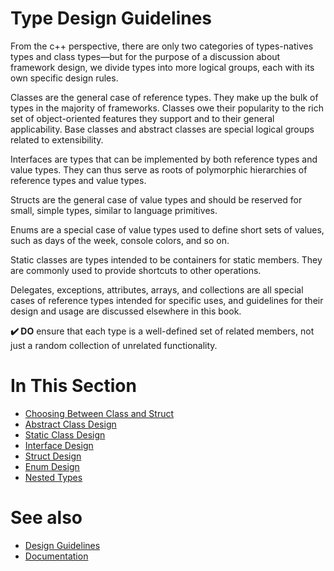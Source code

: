 # Type Design Guidelines

From the c++ perspective, there are only two categories of types-natives types and class types—but for the purpose of a discussion about framework design, we divide types into more logical groups, each with its own specific design rules.

Classes are the general case of reference types. They make up the bulk of types in the majority of frameworks. Classes owe their popularity to the rich set of object-oriented features they support and to their general applicability. Base classes and abstract classes are special logical groups related to extensibility.

Interfaces are types that can be implemented by both reference types and value types. They can thus serve as roots of polymorphic hierarchies of reference types and value types.

Structs are the general case of value types and should be reserved for small, simple types, similar to language primitives.

Enums are a special case of value types used to define short sets of values, such as days of the week, console colors, and so on.

Static classes are types intended to be containers for static members. They are commonly used to provide shortcuts to other operations.

Delegates, exceptions, attributes, arrays, and collections are all special cases of reference types intended for specific uses, and guidelines for their design and usage are discussed elsewhere in this book.

**✔️ DO** ensure that each type is a well-defined set of related members, not just a random collection of unrelated functionality.

# In This Section

* [Choosing Between Class and Struct](/docs/documentation/design_guidelines/Type%20Design%20Guidelines/choosing_between_class_and_struct)
* [Abstract Class Design](/docs/documentation/design_guidelines/Type%20Design%20Guidelines/abstract_class_design)
* [Static Class Design](/docs/documentation/design_guidelines/Type%20Design%20Guidelines/static_class_design)
* [Interface Design](/docs/documentation/design_guidelines/Type%20Design%20Guidelines/interface_design)
* [Struct Design](/docs/documentation/design_guidelines/Type%20Design%20Guidelines/struct_design)
* [Enum Design](/docs/documentation/design_guidelines/Type%20Design%20Guidelines/enum_design)
* [Nested Types](/docs/documentation/design_guidelines/Type%20Design%20Guidelines/nested_types)

# See also

* [Design Guidelines](/docs/documentation/design_guidelines)
* [Documentation](/docs/documentation)
